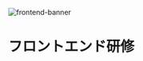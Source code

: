 ![frontend-banner](https://github.com/user-attachments/assets/d7b34f48-a35a-454b-af8e-5765d66ba55f)
# フロントエンド研修
